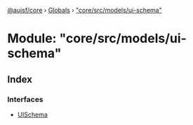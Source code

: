 [@aujsf/core](../README.md) › [Globals](../globals.md) › ["core/src/models/ui-schema"](_core_src_models_ui_schema_.md)

# Module: "core/src/models/ui-schema"

## Index

### Interfaces

* [UISchema](../interfaces/_core_src_models_ui_schema_.uischema.md)
